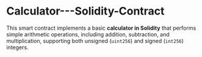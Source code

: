 # Calculator---Solidity-Contract
This smart contract implements a basic **calculator in Solidity** that performs simple arithmetic operations, including addition, subtraction, and multiplication, supporting both unsigned (`uint256`) and signed (`int256`) integers.
